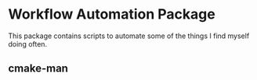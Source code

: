 # Workflow Automation Package 

This package contains scripts to automate some of the things I find myself doing often.

## cmake-man
